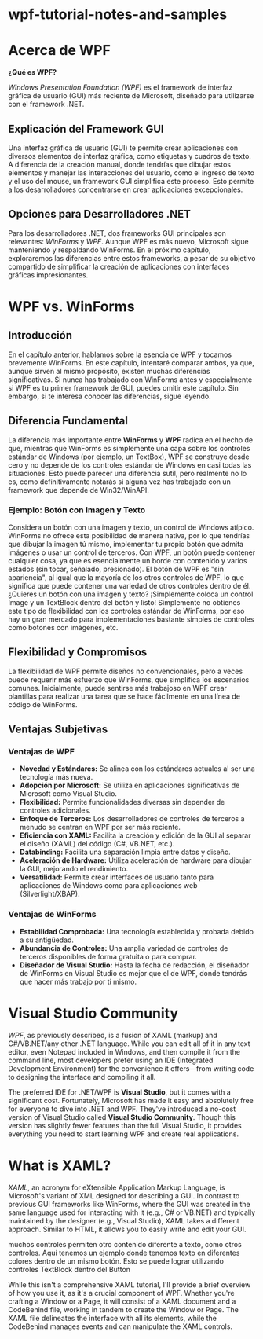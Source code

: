 # wpf-tutorial-notes-and-samples

# Acerca de WPF

**¿Qué es WPF?**

*Windows Presentation Foundation (WPF)* es el framework de interfaz gráfica de usuario (GUI) más reciente de Microsoft, diseñado para utilizarse con el framework .NET.

## Explicación del Framework GUI

Una interfaz gráfica de usuario (GUI) te permite crear aplicaciones con diversos elementos de interfaz gráfica, como etiquetas y cuadros de texto. A diferencia de la creación manual, donde tendrías que dibujar estos elementos y manejar las interacciones del usuario, como el ingreso de texto y el uso del mouse, un framework GUI simplifica este proceso. Esto permite a los desarrolladores concentrarse en crear aplicaciones excepcionales.

## Opciones para Desarrolladores .NET

Para los desarrolladores .NET, dos frameworks GUI principales son relevantes: *WinForms* y *WPF*. Aunque WPF es más nuevo, Microsoft sigue manteniendo y respaldando WinForms. En el próximo capítulo, exploraremos las diferencias entre estos frameworks, a pesar de su objetivo compartido de simplificar la creación de aplicaciones con interfaces gráficas impresionantes.



# WPF vs. WinForms

## Introducción

En el capítulo anterior, hablamos sobre la esencia de WPF y tocamos brevemente WinForms. En este capítulo, intentaré comparar ambos, ya que, aunque sirven al mismo propósito, existen muchas diferencias significativas. Si nunca has trabajado con WinForms antes y especialmente si WPF es tu primer framework de GUI, puedes omitir este capítulo. Sin embargo, si te interesa conocer las diferencias, sigue leyendo.

## Diferencia Fundamental

La diferencia más importante entre **WinForms** y **WPF** radica en el hecho de que, mientras que WinForms es simplemente una capa sobre los controles estándar de Windows (por ejemplo, un TextBox), WPF se construye desde cero y no depende de los controles estándar de Windows en casi todas las situaciones. Esto puede parecer una diferencia sutil, pero realmente no lo es, como definitivamente notarás si alguna vez has trabajado con un framework que depende de Win32/WinAPI.

### Ejemplo: Botón con Imagen y Texto

Considera un botón con una imagen y texto, un control de Windows atípico. WinForms no ofrece esta posibilidad de manera nativa, por lo que tendrías que dibujar la imagen tú mismo, implementar tu propio botón que admita imágenes o usar un control de terceros. Con WPF, un botón puede contener cualquier cosa, ya que es esencialmente un borde con contenido y varios estados (sin tocar, señalado, presionado). El botón de WPF es "sin apariencia", al igual que la mayoría de los otros controles de WPF, lo que significa que puede contener una variedad de otros controles dentro de él. ¿Quieres un botón con una imagen y texto? ¡Simplemente coloca un control Image y un TextBlock dentro del botón y listo! Simplemente no obtienes este tipo de flexibilidad con los controles estándar de WinForms, por eso hay un gran mercado para implementaciones bastante simples de controles como botones con imágenes, etc.

## Flexibilidad y Compromisos

La flexibilidad de WPF permite diseños no convencionales, pero a veces puede requerir más esfuerzo que WinForms, que simplifica los escenarios comunes. Inicialmente, puede sentirse más trabajoso en WPF crear plantillas para realizar una tarea que se hace fácilmente en una línea de código de WinForms.

## Ventajas Subjetivas

### Ventajas de WPF

- **Novedad y Estándares:** Se alinea con los estándares actuales al ser una tecnología más nueva.
- **Adopción por Microsoft:** Se utiliza en aplicaciones significativas de Microsoft como Visual Studio.
- **Flexibilidad:** Permite funcionalidades diversas sin depender de controles adicionales.
- **Enfoque de Terceros:** Los desarrolladores de controles de terceros a menudo se centran en WPF por ser más reciente.
- **Eficiencia con XAML:** Facilita la creación y edición de la GUI al separar el diseño (XAML) del código (C#, VB.NET, etc.).
- **Databinding:** Facilita una separación limpia entre datos y diseño.
- **Aceleración de Hardware:** Utiliza aceleración de hardware para dibujar la GUI, mejorando el rendimiento.
- **Versatilidad:** Permite crear interfaces de usuario tanto para aplicaciones de Windows como para aplicaciones web (Silverlight/XBAP).

### Ventajas de WinForms

- **Estabilidad Comprobada:** Una tecnología establecida y probada debido a su antigüedad.
- **Abundancia de Controles:** Una amplia variedad de controles de terceros disponibles de forma gratuita o para comprar.
- **Diseñador de Visual Studio:** Hasta la fecha de redacción, el diseñador de WinForms en Visual Studio es mejor que el de WPF, donde tendrás que hacer más trabajo por ti mismo.


# Visual Studio Community

*WPF*, as previously described, is a fusion of XAML (markup) and C#/VB.NET/any other .NET language. While you can edit all of it in any text editor, even Notepad included in Windows, and then compile it from the command line, most developers prefer using an IDE (Integrated Development Environment) for the convenience it offers—from writing code to designing the interface and compiling it all.

The preferred IDE for .NET/WPF is **Visual Studio**, but it comes with a significant cost. Fortunately, Microsoft has made it easy and absolutely free for everyone to dive into .NET and WPF. They've introduced a no-cost version of Visual Studio called **Visual Studio Community**. Though this version has slightly fewer features than the full Visual Studio, it provides everything you need to start learning WPF and create real applications.

# What is XAML?

*XAML*, an acronym for eXtensible Application Markup Language, is Microsoft's variant of XML designed for describing a GUI. In contrast to previous GUI frameworks like WinForms, where the GUI was created in the same language used for interacting with it (e.g., C# or VB.NET) and typically maintained by the designer (e.g., Visual Studio), XAML takes a different approach. Similar to HTML, it allows you to easily write and edit your GUI.

muchos controles permiten otro contenido diferente a texto, como otros controles. Aquí tenemos un ejemplo donde tenemos texto en diferentes colores dentro de un mismo botón. Esto se puede lograr utilizando controles TextBlock dentro del Button



While this isn't a comprehensive XAML tutorial, I'll provide a brief overview of how you use it, as it's a crucial component of WPF. Whether you're crafting a Window or a Page, it will consist of a XAML document and a CodeBehind file, working in tandem to create the Window or Page. The XAML file delineates the interface with all its elements, while the CodeBehind manages events and can manipulate the XAML controls.



